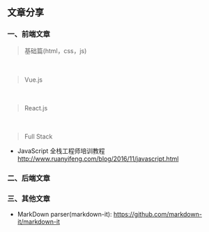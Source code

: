 ## 文章分享

### 一、前端文章

> 基础篇(html，css，js)

　
> Vue.js

　
> React.js

　
> Full Stack

- JavaScript 全栈工程师培训教程 http://www.ruanyifeng.com/blog/2016/11/javascript.html

### 二、后端文章


### 三、其他文章

- MarkDown parser(markdown-it): https://github.com/markdown-it/markdown-it
